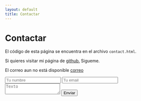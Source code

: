 ```yaml
---
layout: default
title: Contactar
---
```


<div id="contact">
  <h1 class="pageTitle">Contactar</h1>
  <div class="contactContent">
    <p class="intro">El código de esta página se encuentra en el archivo <code>contact.html</code>.</p>
    <p>Si quieres visitar mi página de <a href="http://github.com/tryn0/">github.</a> Sigueme.</p>
    <p>El correo aun no está disponible <a href="mailto:correo@correo.es">correo</a></p>
  </div>
  <form method="POST" action="https://formspree.io/vkae@live.com">
    <input type="name" name="name" placeholder="Tu numbre">
    <input type="email" name="email" placeholder="Tu email">
    <textarea name="mensaje" placeholder="Texto"></textarea>
	  <button type="submit">Envíar</button>
</form>
</div>
